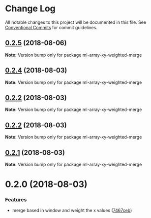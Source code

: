 # Change Log

All notable changes to this project will be documented in this file.
See [Conventional Commits](https://conventionalcommits.org) for commit guidelines.

<a name="0.2.5"></a>
## [0.2.5](https://github.com/mljs/array-xy/compare/ml-array-xy-weighted-merge@0.2.4...ml-array-xy-weighted-merge@0.2.5) (2018-08-06)




**Note:** Version bump only for package ml-array-xy-weighted-merge

<a name="0.2.4"></a>
## [0.2.4](https://github.com/mljs/array-xy/compare/ml-array-xy-weighted-merge@0.2.2...ml-array-xy-weighted-merge@0.2.4) (2018-08-03)




**Note:** Version bump only for package ml-array-xy-weighted-merge

<a name="0.2.2"></a>
## [0.2.2](https://github.com/mljs/array-xy/compare/ml-array-xy-weighted-merge@0.2.2...ml-array-xy-weighted-merge@0.2.2) (2018-08-03)




**Note:** Version bump only for package ml-array-xy-weighted-merge

<a name="0.2.2"></a>
## [0.2.2](https://github.com/mljs/array-xy/compare/ml-array-xy-weighted-merge@0.2.1...ml-array-xy-weighted-merge@0.2.2) (2018-08-03)




**Note:** Version bump only for package ml-array-xy-weighted-merge

<a name="0.2.1"></a>
## [0.2.1](https://github.com/mljs/array-xy/compare/ml-array-xy-weighted-merge@0.2.0...ml-array-xy-weighted-merge@0.2.1) (2018-08-03)

**Note:** Version bump only for package ml-array-xy-weighted-merge





<a name="0.2.0"></a>
# 0.2.0 (2018-08-03)


### Features

* merge based in window and weight the x values ([7467ceb](https://github.com/mljs/array-xy/commit/7467ceb))

